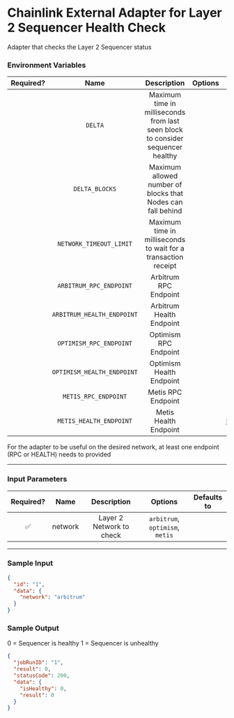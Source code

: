 # Chainlink External Adapter for Layer 2 Sequencer Health Check

Adapter that checks the Layer 2 Sequencer status

### Environment Variables

| Required? |            Name            |                                   Description                                   | Options |                 Defaults to                  |
| :-------: | :------------------------: | :-----------------------------------------------------------------------------: | :-----: | :------------------------------------------: |
|           |          `DELTA`           | Maximum time in milliseconds from last seen block to consider sequencer healthy |         |                120000 (2 min)                |
|           |       `DELTA_BLOCKS`       |           Maximum allowed number of blocks that Nodes can fall behind           |         |                      6                       |
|           |  `NETWORK_TIMEOUT_LIMIT`   |         Maximum time in milliseconds to wait for a transaction receipt          |         |                5000 (5 secs)                 |
|           |  `ARBITRUM_RPC_ENDPOINT`   |                              Arbitrum RPC Endpoint                              |         |         https://arb1.arbitrum.io/rpc         |
|           | `ARBITRUM_HEALTH_ENDPOINT` |                            Arbitrum Health Endpoint                             |         |                                              |
|           |  `OPTIMISM_RPC_ENDPOINT`   |                              Optimism RPC Endpoint                              |         |         https://mainnet.optimism.io          |
|           | `OPTIMISM_HEALTH_ENDPOINT` |                            Optimism Health Endpoint                             |         | https://mainnet-sequencer.optimism.io/health |
|           |    `METIS_RPC_ENDPOINT`    |                               Metis RPC Endpoint                                |         |    https://andromeda.metis.io/?owner=1088    |
|           |  `METIS_HEALTH_ENDPOINT`   |                              Metis Health Endpoint                              |         |  https://tokenapi.metis.io/andromeda/health  |

For the adapter to be useful on the desired network, at least one endpoint (RPC or HEALTH) needs to provided

---

### Input Parameters

| Required? |  Name   |       Description        |             Options             | Defaults to |
| :-------: | :-----: | :----------------------: | :-----------------------------: | :---------: |
|    ✅     | network | Layer 2 Network to check | `arbitrum`, `optimism`, `metis` |             |

---

### Sample Input

```json
{
  "id": "1",
  "data": {
    "network": "arbitrum"
  }
}
```

### Sample Output

0 = Sequencer is healthy
1 = Sequencer is unhealthy

```json
{
  "jobRunID": "1",
  "result": 0,
  "statusCode": 200,
  "data": {
    "isHealthy": 0,
    "result": 0
  }
}
```

